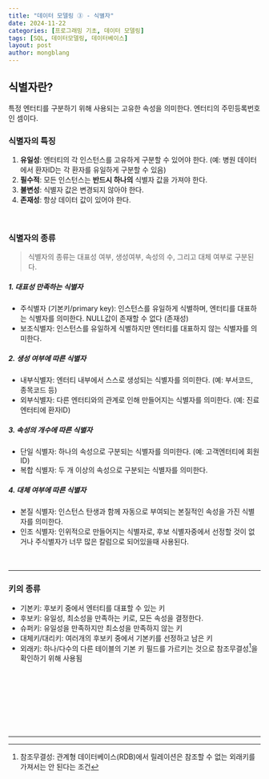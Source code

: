 ```yaml
---
title: "데이터 모델링 ③ - 식별자"
date: 2024-11-22 
categories: [프로그래밍 기초, 데이터 모델링]
tags: [SQL, 데이터모델링, 데이터베이스]
layout: post
author: mongblang
---
```


## **식별자란?**  
특정 엔터티를 구분하기 위해 사용되는 고유한 속성을 의미한다. 엔터티의 주민등록번호인 셈이다.  

### **식별자의 특징**  
1. **유일성**: 엔터티의 각 인스턴스를 고유하게 구분할 수 있어야 한다. (예: 병원 데이터에서 환자ID는 각 환자를 유일하게 구분할 수 있음)  
2. **필수적**: 모든 인스턴스는 **반드시 하나의** 식별자 값을 가져야 한다.  
3. **불변성**: 식별자 값은 변경되지 않아야 한다.  
4. **존재성**: 항상 데이터 값이 있어야 한다. 

&nbsp;  

### **식별자의 종류**   
> 식별자의 종류는 대표성 여부, 생성여부, 속성의 수, 그리고 대체 여부로 구분된다.   

##### 1. 대표성 만족하는 식별자  
- 주식별자 (기본키/primary key): 인스턴스를 유일하게 식별하며, 엔터티를 대표하는 식별자를 의미한다. NULL값이 존재할 수 없다 (존재성)  
- 보조식별자: 인스턴스를 유일하게 식별하지만 엔터티를 대표하지 않는 식별자를 의미한다.  

##### 2. 생성 여부에 따른 식별자   
- 내부식별자: 엔터티 내부에서 스스로 생성되는 식별자를 의미한다. (예: 부서코드, 종목코드 등)  
- 외부식별자: 다른 엔터티와의 관계로 인해 만들어지는 식별자를 의미한다. (예: 진료 엔터티에 환자ID)  

##### 3. 속성의 개수에 따른 식별자  
- 단일 식별자: 하나의 속성으로 구분되는 식별자를 의미한다. (예: 고객엔터티에 회원ID)  
- 복합 식별자: 두 개 이상의 속성으로 구분되는 식별자를 의미한다.  

##### 4. 대체 여부에 따른 식별자  
- 본질 식별자: 인스턴스 탄생과 함께 자동으로 부여되는 본질적인 속성을 가진 식별자를 의미한다.  
- 인조 식별자: 인위적으로 만들어지는 식별자로, 후보 식별자중에서 선정할 것이 없거나 주식별자가 너무 많은 칼럼으로 되어있을때 사용된다.  
&nbsp;  
&nbsp;  

---
### **키의 종류**  
- 기본키: 후보키 중에서 엔터티를 대표할 수 있는 키  
- 후보키: 유일성, 최소성을 만족하는 키로, 모든 속성을 결정한다.  
- 슈퍼키: 유일성을 만족하지만 최소성을 만족하지 않는 키   
- 대체키/대리키: 여러개의 후보키 중에서 기본키를 선정하고 남은 키   
- 외래키: 하나/다수의 다른 테이블의 기본 키 필드를 가르키는 것으로 참조무결성[^1]을 확인하기 위해 사용됨   

&nbsp;  
&nbsp;  
&nbsp;  
&nbsp;  
&nbsp;    
&nbsp;  
&nbsp;  


---  

[^1]: 참조무결성: 관계형 데이터베이스(RDB)에서 릴레이션은 참조할 수 없는 외래키를 가져서는 안 된다는 조건